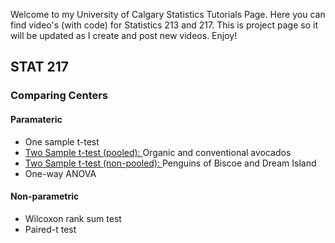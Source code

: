 
Welcome to my University of Calgary Statistics Tutorials Page. Here you can find video's (with code) for Statistics 213 and 217. This is project page so it will be updated as I create and post new videos. Enjoy! 

## STAT 217
### Comparing Centers
#### Paramateric
* One sample t-test
* <a href="https://merrickmath.github.io/MerrickMath.github.io-UofCStats/Centers/PooledT.html"> Two Sample t-test (pooled): </a> Organic and conventional avocados
* <a href="https://merrickmath.github.io/MerrickMath.github.io-UofCStats/Centers/NonPooledT.html"> Two Sample t-test (non-pooled): </a> Penguins of Biscoe and Dream Island 
* One-way ANOVA
#### Non-parametric
* Wilcoxon rank sum test 
* Paired-t test 






